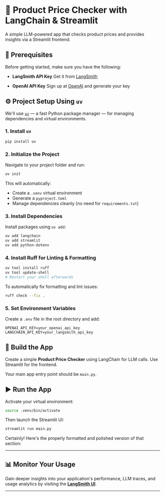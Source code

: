 # 🛒 Product Price Checker with LangChain & Streamlit

A simple LLM-powered app that checks product prices and provides insights via a Streamlit frontend.

## 🔐 Prerequisites

Before getting started, make sure you have the following:

* **LangSmith API Key**
  Get it from [LangSmith](https://smith.langchain.com)

* **OpenAI API Key**
  Sign up at [OpenAI](https://platform.openai.com/signup) and generate your key

## ⚙️ Project Setup Using `uv`

We'll use [`uv`](https://github.com/astral-sh/uv) — a fast Python package manager — for managing dependencies and virtual environments.

### 1. Install `uv`

```bash
pip install uv
```

### 2. Initialize the Project

Navigate to your project folder and run:

```bash
uv init
```

This will automatically:

* Create a `.venv` virtual environment
* Generate a `pyproject.toml`
* Manage dependencies cleanly (no need for `requirements.txt`)

### 3. Install Dependencies

Install packages using `uv add`:

```bash
uv add langchain
uv add streamlit
uv add python-dotenv
```

### 4. Install Ruff for Linting & Formatting

```bash
uv tool install ruff
uv tool update-shell
# Restart your shell afterwards
```

To automatically fix formatting and lint issues:

```bash
ruff check --fix .
```

### 5. Set Environment Variables

Create a `.env` file in the root directory and add:

```
OPENAI_API_KEY=your_openai_api_key
LANGCHAIN_API_KEY=your_langsmith_api_key
```

## 🧠 Build the App

Create a simple **Product Price Checker** using LangChain for LLM calls. Use Streamlit for the frontend.

Your main app entry point should be `main.py`.

## ▶️ Run the App

Activate your virtual environment:

```bash
source .venv/bin/activate
```

Then launch the Streamlit UI:

```bash
streamlit run main.py
```

Certainly! Here's the properly formatted and polished version of that section:

---

## 📊 Monitor Your Usage

Gain deeper insights into your application's performance, LLM traces, and usage analytics by visiting the [**LangSmith UI**](https://smith.langchain.com).

---


